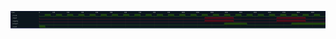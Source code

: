 

<p>
<svg viewBox="0 0 2190 120" xmlns="http://www.w3.org/2000/svg">
<defs>
<clipPath id="clip">
<rect height="120" width="2190" x="0" y="0"/>
</clipPath>
</defs>
<rect fill="#0B151D" height="120" stroke="darkblue" width="2190" x="0" y="0"/>
<line stroke="#333333" stroke-width="1" x1="200" x2="200" y1="0" y2="120"/>
<text clip-path="url(#clip)" dominant-baseline="middle" fill="#D4D4D4" font-family="monospace" font-size="10px" text-anchor="middle" x="200" y="10">
0
</text>
<line stroke="#333333" stroke-width="1" x1="300" x2="300" y1="0" y2="120"/>
<text clip-path="url(#clip)" dominant-baseline="middle" fill="#D4D4D4" font-family="monospace" font-size="10px" text-anchor="middle" x="300" y="10">
100
</text>
<line stroke="#333333" stroke-width="1" x1="400" x2="400" y1="0" y2="120"/>
<text clip-path="url(#clip)" dominant-baseline="middle" fill="#D4D4D4" font-family="monospace" font-size="10px" text-anchor="middle" x="400" y="10">
200
</text>
<line stroke="#333333" stroke-width="1" x1="500" x2="500" y1="0" y2="120"/>
<text clip-path="url(#clip)" dominant-baseline="middle" fill="#D4D4D4" font-family="monospace" font-size="10px" text-anchor="middle" x="500" y="10">
300
</text>
<line stroke="#333333" stroke-width="1" x1="600" x2="600" y1="0" y2="120"/>
<text clip-path="url(#clip)" dominant-baseline="middle" fill="#D4D4D4" font-family="monospace" font-size="10px" text-anchor="middle" x="600" y="10">
400
</text>
<line stroke="#333333" stroke-width="1" x1="700" x2="700" y1="0" y2="120"/>
<text clip-path="url(#clip)" dominant-baseline="middle" fill="#D4D4D4" font-family="monospace" font-size="10px" text-anchor="middle" x="700" y="10">
500
</text>
<line stroke="#333333" stroke-width="1" x1="800" x2="800" y1="0" y2="120"/>
<text clip-path="url(#clip)" dominant-baseline="middle" fill="#D4D4D4" font-family="monospace" font-size="10px" text-anchor="middle" x="800" y="10">
600
</text>
<line stroke="#333333" stroke-width="1" x1="900" x2="900" y1="0" y2="120"/>
<text clip-path="url(#clip)" dominant-baseline="middle" fill="#D4D4D4" font-family="monospace" font-size="10px" text-anchor="middle" x="900" y="10">
700
</text>
<line stroke="#333333" stroke-width="1" x1="1000" x2="1000" y1="0" y2="120"/>
<text clip-path="url(#clip)" dominant-baseline="middle" fill="#D4D4D4" font-family="monospace" font-size="10px" text-anchor="middle" x="1000" y="10">
800
</text>
<line stroke="#333333" stroke-width="1" x1="1100" x2="1100" y1="0" y2="120"/>
<text clip-path="url(#clip)" dominant-baseline="middle" fill="#D4D4D4" font-family="monospace" font-size="10px" text-anchor="middle" x="1100" y="10">
900
</text>
<line stroke="#333333" stroke-width="1" x1="1200" x2="1200" y1="0" y2="120"/>
<text clip-path="url(#clip)" dominant-baseline="middle" fill="#D4D4D4" font-family="monospace" font-size="10px" text-anchor="middle" x="1200" y="10">
1000
</text>
<line stroke="#333333" stroke-width="1" x1="1300" x2="1300" y1="0" y2="120"/>
<text clip-path="url(#clip)" dominant-baseline="middle" fill="#D4D4D4" font-family="monospace" font-size="10px" text-anchor="middle" x="1300" y="10">
1100
</text>
<line stroke="#333333" stroke-width="1" x1="1400" x2="1400" y1="0" y2="120"/>
<text clip-path="url(#clip)" dominant-baseline="middle" fill="#D4D4D4" font-family="monospace" font-size="10px" text-anchor="middle" x="1400" y="10">
1200
</text>
<line stroke="#333333" stroke-width="1" x1="1500" x2="1500" y1="0" y2="120"/>
<text clip-path="url(#clip)" dominant-baseline="middle" fill="#D4D4D4" font-family="monospace" font-size="10px" text-anchor="middle" x="1500" y="10">
1300
</text>
<line stroke="#333333" stroke-width="1" x1="1600" x2="1600" y1="0" y2="120"/>
<text clip-path="url(#clip)" dominant-baseline="middle" fill="#D4D4D4" font-family="monospace" font-size="10px" text-anchor="middle" x="1600" y="10">
1400
</text>
<line stroke="#333333" stroke-width="1" x1="1700" x2="1700" y1="0" y2="120"/>
<text clip-path="url(#clip)" dominant-baseline="middle" fill="#D4D4D4" font-family="monospace" font-size="10px" text-anchor="middle" x="1700" y="10">
1500
</text>
<line stroke="#333333" stroke-width="1" x1="1800" x2="1800" y1="0" y2="120"/>
<text clip-path="url(#clip)" dominant-baseline="middle" fill="#D4D4D4" font-family="monospace" font-size="10px" text-anchor="middle" x="1800" y="10">
1600
</text>
<line stroke="#333333" stroke-width="1" x1="1900" x2="1900" y1="0" y2="120"/>
<text clip-path="url(#clip)" dominant-baseline="middle" fill="#D4D4D4" font-family="monospace" font-size="10px" text-anchor="middle" x="1900" y="10">
1700
</text>
<line stroke="#333333" stroke-width="1" x1="2000" x2="2000" y1="0" y2="120"/>
<text clip-path="url(#clip)" dominant-baseline="middle" fill="#D4D4D4" font-family="monospace" font-size="10px" text-anchor="middle" x="2000" y="10">
1800
</text>
<line stroke="#333333" stroke-width="1" x1="2100" x2="2100" y1="0" y2="120"/>
<text clip-path="url(#clip)" dominant-baseline="middle" fill="#D4D4D4" font-family="monospace" font-size="10px" text-anchor="middle" x="2100" y="10">
1900
</text>
<text dominant-baseline="middle" fill="#D4D4D4" font-family="monospace" font-size="10px" text-anchor="start" x="3" y="10">
Time:
</text>
<text dominant-baseline="middle" fill="#D4D4D4" font-family="monospace" font-size="10px" text-anchor="start" x="3" xml:space="preserve" y="30">
.clock
<title>top.clock</title>
</text>
<path d="M 200 30 L 200 37 L 239 37 L 239 30" fill="none" stroke="#56C126" stroke-width="1"/>
<rect fill="#1C400C" height="14" stroke="none" width="37" x="240" y="23"/>
<path d="M 239 30 L 239 23 L 278 23 L 278 30" fill="none" stroke="#56C126" stroke-width="1"/>
<path d="M 278 30 L 278 37 L 317 37 L 317 30" fill="none" stroke="#56C126" stroke-width="1"/>
<rect fill="#1C400C" height="14" stroke="none" width="37" x="318" y="23"/>
<path d="M 317 30 L 317 23 L 356 23 L 356 30" fill="none" stroke="#56C126" stroke-width="1"/>
<path d="M 356 30 L 356 37 L 395 37 L 395 30" fill="none" stroke="#56C126" stroke-width="1"/>
<rect fill="#1C400C" height="14" stroke="none" width="37" x="396" y="23"/>
<path d="M 395 30 L 395 23 L 434 23 L 434 30" fill="none" stroke="#56C126" stroke-width="1"/>
<path d="M 434 30 L 434 37 L 473 37 L 473 30" fill="none" stroke="#56C126" stroke-width="1"/>
<rect fill="#1C400C" height="14" stroke="none" width="37" x="474" y="23"/>
<path d="M 473 30 L 473 23 L 512 23 L 512 30" fill="none" stroke="#56C126" stroke-width="1"/>
<path d="M 512 30 L 512 37 L 551 37 L 551 30" fill="none" stroke="#56C126" stroke-width="1"/>
<rect fill="#1C400C" height="14" stroke="none" width="37" x="552" y="23"/>
<path d="M 551 30 L 551 23 L 590 23 L 590 30" fill="none" stroke="#56C126" stroke-width="1"/>
<path d="M 590 30 L 590 37 L 629 37 L 629 30" fill="none" stroke="#56C126" stroke-width="1"/>
<rect fill="#1C400C" height="14" stroke="none" width="37" x="630" y="23"/>
<path d="M 629 30 L 629 23 L 668 23 L 668 30" fill="none" stroke="#56C126" stroke-width="1"/>
<path d="M 668 30 L 668 37 L 707 37 L 707 30" fill="none" stroke="#56C126" stroke-width="1"/>
<rect fill="#1C400C" height="14" stroke="none" width="37" x="708" y="23"/>
<path d="M 707 30 L 707 23 L 746 23 L 746 30" fill="none" stroke="#56C126" stroke-width="1"/>
<path d="M 746 30 L 746 37 L 785 37 L 785 30" fill="none" stroke="#56C126" stroke-width="1"/>
<rect fill="#1C400C" height="14" stroke="none" width="37" x="786" y="23"/>
<path d="M 785 30 L 785 23 L 824 23 L 824 30" fill="none" stroke="#56C126" stroke-width="1"/>
<path d="M 824 30 L 824 37 L 863 37 L 863 30" fill="none" stroke="#56C126" stroke-width="1"/>
<rect fill="#1C400C" height="14" stroke="none" width="37" x="864" y="23"/>
<path d="M 863 30 L 863 23 L 902 23 L 902 30" fill="none" stroke="#56C126" stroke-width="1"/>
<path d="M 902 30 L 902 37 L 941 37 L 941 30" fill="none" stroke="#56C126" stroke-width="1"/>
<rect fill="#1C400C" height="14" stroke="none" width="37" x="942" y="23"/>
<path d="M 941 30 L 941 23 L 980 23 L 980 30" fill="none" stroke="#56C126" stroke-width="1"/>
<path d="M 980 30 L 980 37 L 1019 37 L 1019 30" fill="none" stroke="#56C126" stroke-width="1"/>
<rect fill="#1C400C" height="14" stroke="none" width="37" x="1020" y="23"/>
<path d="M 1019 30 L 1019 23 L 1058 23 L 1058 30" fill="none" stroke="#56C126" stroke-width="1"/>
<path d="M 1058 30 L 1058 37 L 1097 37 L 1097 30" fill="none" stroke="#56C126" stroke-width="1"/>
<rect fill="#1C400C" height="14" stroke="none" width="37" x="1098" y="23"/>
<path d="M 1097 30 L 1097 23 L 1136 23 L 1136 30" fill="none" stroke="#56C126" stroke-width="1"/>
<path d="M 1136 30 L 1136 37 L 1175 37 L 1175 30" fill="none" stroke="#56C126" stroke-width="1"/>
<rect fill="#1C400C" height="14" stroke="none" width="37" x="1176" y="23"/>
<path d="M 1175 30 L 1175 23 L 1214 23 L 1214 30" fill="none" stroke="#56C126" stroke-width="1"/>
<path d="M 1214 30 L 1214 37 L 1253 37 L 1253 30" fill="none" stroke="#56C126" stroke-width="1"/>
<rect fill="#1C400C" height="14" stroke="none" width="37" x="1254" y="23"/>
<path d="M 1253 30 L 1253 23 L 1292 23 L 1292 30" fill="none" stroke="#56C126" stroke-width="1"/>
<path d="M 1292 30 L 1292 37 L 1331 37 L 1331 30" fill="none" stroke="#56C126" stroke-width="1"/>
<rect fill="#1C400C" height="14" stroke="none" width="37" x="1332" y="23"/>
<path d="M 1331 30 L 1331 23 L 1370 23 L 1370 30" fill="none" stroke="#56C126" stroke-width="1"/>
<path d="M 1370 30 L 1370 37 L 1409 37 L 1409 30" fill="none" stroke="#56C126" stroke-width="1"/>
<rect fill="#1C400C" height="14" stroke="none" width="37" x="1410" y="23"/>
<path d="M 1409 30 L 1409 23 L 1448 23 L 1448 30" fill="none" stroke="#56C126" stroke-width="1"/>
<path d="M 1448 30 L 1448 37 L 1487 37 L 1487 30" fill="none" stroke="#56C126" stroke-width="1"/>
<rect fill="#1C400C" height="14" stroke="none" width="37" x="1488" y="23"/>
<path d="M 1487 30 L 1487 23 L 1526 23 L 1526 30" fill="none" stroke="#56C126" stroke-width="1"/>
<path d="M 1526 30 L 1526 37 L 1565 37 L 1565 30" fill="none" stroke="#56C126" stroke-width="1"/>
<rect fill="#1C400C" height="14" stroke="none" width="37" x="1566" y="23"/>
<path d="M 1565 30 L 1565 23 L 1604 23 L 1604 30" fill="none" stroke="#56C126" stroke-width="1"/>
<path d="M 1604 30 L 1604 37 L 1643 37 L 1643 30" fill="none" stroke="#56C126" stroke-width="1"/>
<rect fill="#1C400C" height="14" stroke="none" width="37" x="1644" y="23"/>
<path d="M 1643 30 L 1643 23 L 1682 23 L 1682 30" fill="none" stroke="#56C126" stroke-width="1"/>
<path d="M 1682 30 L 1682 37 L 1721 37 L 1721 30" fill="none" stroke="#56C126" stroke-width="1"/>
<rect fill="#1C400C" height="14" stroke="none" width="37" x="1722" y="23"/>
<path d="M 1721 30 L 1721 23 L 1760 23 L 1760 30" fill="none" stroke="#56C126" stroke-width="1"/>
<path d="M 1760 30 L 1760 37 L 1799 37 L 1799 30" fill="none" stroke="#56C126" stroke-width="1"/>
<rect fill="#1C400C" height="14" stroke="none" width="37" x="1800" y="23"/>
<path d="M 1799 30 L 1799 23 L 1838 23 L 1838 30" fill="none" stroke="#56C126" stroke-width="1"/>
<path d="M 1838 30 L 1838 37 L 1877 37 L 1877 30" fill="none" stroke="#56C126" stroke-width="1"/>
<rect fill="#1C400C" height="14" stroke="none" width="37" x="1878" y="23"/>
<path d="M 1877 30 L 1877 23 L 1916 23 L 1916 30" fill="none" stroke="#56C126" stroke-width="1"/>
<path d="M 1916 30 L 1916 37 L 1955 37 L 1955 30" fill="none" stroke="#56C126" stroke-width="1"/>
<rect fill="#1C400C" height="14" stroke="none" width="37" x="1956" y="23"/>
<path d="M 1955 30 L 1955 23 L 1994 23 L 1994 30" fill="none" stroke="#56C126" stroke-width="1"/>
<path d="M 1994 30 L 1994 37 L 2033 37 L 2033 30" fill="none" stroke="#56C126" stroke-width="1"/>
<rect fill="#1C400C" height="14" stroke="none" width="37" x="2034" y="23"/>
<path d="M 2033 30 L 2033 23 L 2072 23 L 2072 30" fill="none" stroke="#56C126" stroke-width="1"/>
<path d="M 2072 30 L 2072 37 L 2111 37 L 2111 30" fill="none" stroke="#56C126" stroke-width="1"/>
<rect fill="#1C400C" height="14" stroke="none" width="37" x="2112" y="23"/>
<path d="M 2111 30 L 2111 23 L 2150 23 L 2150 30" fill="none" stroke="#56C126" stroke-width="1"/>
<path d="M 2150 30 L 2150 37 L 2189 37 L 2189 30" fill="none" stroke="#56C126" stroke-width="1"/>
<text dominant-baseline="middle" fill="#D4D4D4" font-family="monospace" font-size="10px" text-anchor="start" x="3" xml:space="preserve" y="50">
.input
<title>top.input</title>
</text>
<path d="M 200 50 L 200 57 L 1351 57 L 1351 50" fill="none" stroke="#D62246" stroke-width="1"/>
<rect fill="#470B17" height="14" stroke="none" width="198" x="1352" y="43"/>
<path d="M 1351 50 L 1351 43 L 1551 43 L 1551 50" fill="none" stroke="#D62246" stroke-width="1"/>
<path d="M 1551 50 L 1551 57 L 1851 57 L 1851 50" fill="none" stroke="#D62246" stroke-width="1"/>
<rect fill="#470B17" height="14" stroke="none" width="198" x="1852" y="43"/>
<path d="M 1851 50 L 1851 43 L 2051 43 L 2051 50" fill="none" stroke="#D62246" stroke-width="1"/>
<path d="M 2051 50 L 2051 57 L 2190 57 L 2190 50" fill="none" stroke="#D62246" stroke-width="1"/>
<text dominant-baseline="middle" fill="#D4D4D4" font-family="monospace" font-size="10px" text-anchor="start" x="3" xml:space="preserve" y="70">
.input@
<title>top.input@</title>
</text>
<path d="M 200 70 L 200 77 L 1351 77 L 1351 70" fill="none" stroke="#D62246" stroke-width="1"/>
<rect fill="#470B17" height="14" stroke="none" width="198" x="1352" y="63"/>
<path d="M 1351 70 L 1351 63 L 1551 63 L 1551 70" fill="none" stroke="#D62246" stroke-width="1"/>
<path d="M 1551 70 L 1551 77 L 1851 77 L 1851 70" fill="none" stroke="#D62246" stroke-width="1"/>
<rect fill="#470B17" height="14" stroke="none" width="198" x="1852" y="63"/>
<path d="M 1851 70 L 1851 63 L 2051 63 L 2051 70" fill="none" stroke="#D62246" stroke-width="1"/>
<path d="M 2051 70 L 2051 77 L 2190 77 L 2190 70" fill="none" stroke="#D62246" stroke-width="1"/>
<text dominant-baseline="middle" fill="#D4D4D4" font-family="monospace" font-size="10px" text-anchor="start" x="3" xml:space="preserve" y="90">
.output
<title>top.output</title>
</text>
<path d="M 200 90 L 200 97 L 1487 97 L 1487 90" fill="none" stroke="#56C126" stroke-width="1"/>
<rect fill="#1C400C" height="14" stroke="none" width="154" x="1488" y="83"/>
<path d="M 1487 90 L 1487 83 L 1643 83 L 1643 90" fill="none" stroke="#56C126" stroke-width="1"/>
<path d="M 1643 90 L 1643 97 L 1955 97 L 1955 90" fill="none" stroke="#56C126" stroke-width="1"/>
<rect fill="#1C400C" height="14" stroke="none" width="232" x="1956" y="83"/>
<path d="M 1955 90 L 1955 83 L 2189 83 L 2189 90" fill="none" stroke="#56C126" stroke-width="1"/>
<text dominant-baseline="middle" fill="#D4D4D4" font-family="monospace" font-size="10px" text-anchor="start" x="3" xml:space="preserve" y="110">
.reset
<title>top.reset</title>
</text>
<rect fill="#1C400C" height="14" stroke="none" width="38" x="201" y="103"/>
<path d="M 200 110 L 200 103 L 240 103 L 240 110" fill="none" stroke="#56C126" stroke-width="1"/>
<path d="M 240 110 L 240 117 L 2190 117 L 2190 110" fill="none" stroke="#56C126" stroke-width="1"/>
</svg>
</p>